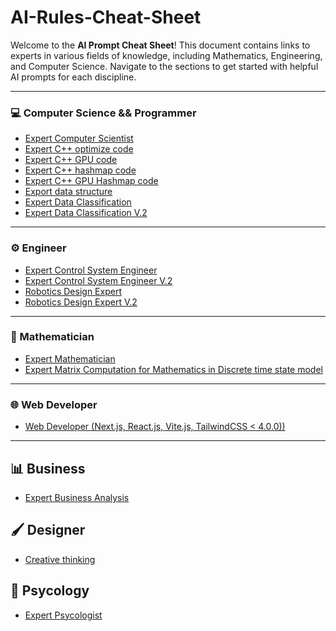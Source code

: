 # AI-Rules-Cheat-Sheet

Welcome to the **AI Prompt Cheat Sheet**! This document contains links to experts in various fields of knowledge, including Mathematics, Engineering, and Computer Science. Navigate to the sections to get started with helpful AI prompts for each discipline.

---

### 💻 Computer Science && Programmer
- [Expert Computer Scientist](Computer%20Scientist/Expert%20Computer%20Scientist)
- [Expert C++ optimize code](Computer%20Scientist/Expert%20C++%20optimize%20code)
- [Expert C++ GPU code](Computer%20Scientist/Expert%20C++%20GPU%20code)
- [Expert C++ hashmap code](Computer%20Scientist/Expert%20C++%20hashmap%20code)
- [Expert C++ GPU Hashmap code](Computer%20Scientist/Expert%20C++%20GPU%20Hashmap%20code)
- [Export data structure](Computer%20Scientist/Export%20data%20structure)
- [Expert Data Classification](Computer%20Scientist/Expert%20Data%20Classification)
- [Expert Data Classification V.2](Computer%20Scientist/Expert%20Data%20Classification%20V.2)

---

### ⚙️ Engineer
- [Expert Control System Engineer](Engineer/Expert%20Control%20System%20Engineer) 
- [Expert Control System Engineer V.2](Engineer/Expert%20Control%20System%20Engineer%20V.2)
- [Robotics Design Expert](Engineer/Robotics%20Design%20Expert)
- [Robotics Design Expert V.2](Engineer/Robotics%20Design%20Expert%20V.2)

---

### 📐 Mathematician
- [Expert Mathematician](Mathematician/Expert%20Mathematician)
- [Expert Matrix Computation for Mathematics in Discrete time state model](Mathematician/Expert%20Matrix%20Computation%20for%20Mathematics%20in%20Discrete%20time%20state%20model)

---

### 🌐 Web Developer
- [Web Developer (Next.js, React.js, Vite.js, TailwindCSS < 4.0.0))](Web%20Developer/Web%20Developer%20(Next.js,%20React.js,%20Vite.js,%20TailwindCSS%20<%204.0.0))

---

## 📊 Business 
- [Expert Business Analysis](Business/Expert%20Business%20Analysis)

## 🖌️ Designer
- [Creative thinking](Designer/Creative%20thinking)

## 🧠 Psycology

- [Expert Psycologist](Psycology/Expert%20Psycologist)






